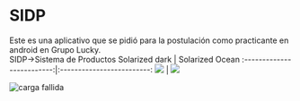 # SIDP
Este es una aplicativo que se pidió para la postulación como practicante en android en Grupo Lucky.  
SIDP->Sistema de Productos 
Solarized dark             |  Solarized Ocean
:-------------------------:|:-------------------------:
![](https://github.com/puitiza/SIDP/blob/master/preview/images/1png.png?raw=true")  |  ![](https://github.com/puitiza/SIDP/blob/master/preview/images/1png.png?raw=true")  

![carga fallida](https://github.com/puitiza/SIDP/blob/master/preview/gifs/1.gif?raw=true)
